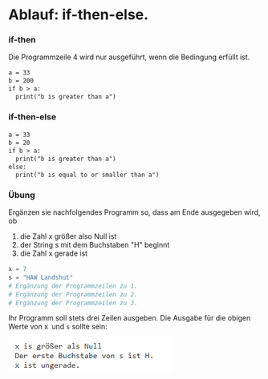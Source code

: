 # Ablauf: if-then-else.



### if-then

Die Programmzeile 4 wird nur ausgeführt, wenn die Bedingung erfüllt ist.

```
a = 33
b = 200
if b > a:
  print("b is greater than a")
```

### if-then-else

```
a = 33
b = 20
if b > a:
  print("b is greater than a")
else:
  print("b is equal to or smaller than a")
```

### Übung

Ergänzen sie nachfolgendes Programm so, dass am Ende ausgegeben wird, ob

1. die Zahl x größer also Null ist
2. der String s mit dem Buchstaben "H" beginnt
3. die Zahl x gerade ist

```python
x = 7
s = "HAW Landshut"
# Ergänzung der Programmzeilen zu 1.
# Ergänzung der Programmzeilen zu 2.
# Ergänzung der Programmzeilen zu 3.
```

Ihr Programm soll stets drei Zeilen ausgeben. Die Ausgabe für die obigen Werte von x` `und `s` sollte sein:

&#x20;  ![](<../../.gitbook/assets/image (195).png>)

&#x20;&#x20;



